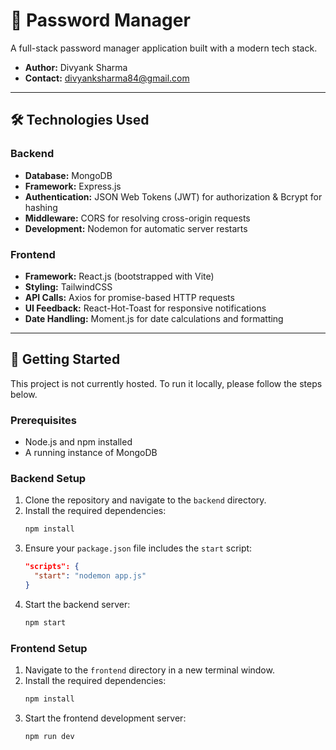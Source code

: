# 🔐 Password Manager

A full-stack password manager application built with a modern tech stack.

-   **Author:** Divyank Sharma
-   **Contact:** [divyanksharma84@gmail.com](mailto:divyanksharma84@gmail.com)

---

## 🛠️ Technologies Used

### Backend

-   **Database:** MongoDB
-   **Framework:** Express.js
-   **Authentication:** JSON Web Tokens (JWT) for authorization & Bcrypt for hashing
-   **Middleware:** CORS for resolving cross-origin requests
-   **Development:** Nodemon for automatic server restarts

### Frontend

-   **Framework:** React.js (bootstrapped with Vite)
-   **Styling:** TailwindCSS
-   **API Calls:** Axios for promise-based HTTP requests
-   **UI Feedback:** React-Hot-Toast for responsive notifications
-   **Date Handling:** Moment.js for date calculations and formatting

---

## 🚀 Getting Started

This project is not currently hosted. To run it locally, please follow the steps below.

### Prerequisites

-   Node.js and npm installed
-   A running instance of MongoDB

### Backend Setup

1.  Clone the repository and navigate to the `backend` directory.
2.  Install the required dependencies:
    ```bash
    npm install
    ```
3.  Ensure your `package.json` file includes the `start` script:
    ```json
    "scripts": {
      "start": "nodemon app.js"
    }
    ```
4.  Start the backend server:
    ```bash
    npm start
    ```

### Frontend Setup

1.  Navigate to the `frontend` directory in a new terminal window.
2.  Install the required dependencies:
    ```bash
    npm install
    ```
3.  Start the frontend development server:
    ```bash
    npm run dev
    ```
